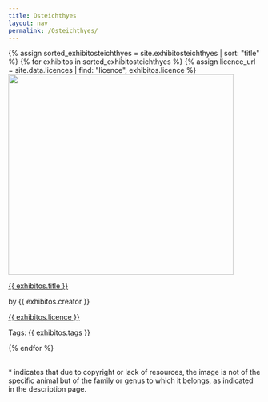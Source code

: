 ```yaml
---
title: Osteichthyes
layout: nav
permalink: /Osteichthyes/
---
```

<div id = "animal_os">
  {% assign sorted_exhibitosteichthyes = site.exhibitosteichthyes | sort: "title" %}
  {% for exhibitos in sorted_exhibitosteichthyes %}
    {% assign licence_url = site.data.licences | find: "licence", exhibitos.licence %}
    <div class = "grid_cell">
      <a href = "{{ exhibitos.url | relative_url }}"><img src="{{ exhibitos.image-url }}" class="gallery" width="450" height="400"></a >
      <p class = "caption"><a href = "{{ exhibitos.url | relative_url }}">{{ exhibitos.title }}</a ></p> 
      <p>by {{ exhibitos.creator }}</p>
      <p><a href="{{ licence_url.url }}">{{ exhibitos.licence }}</a ></p >
      <p>Tags: {{ exhibitos.tags }}</p >
    </div>
  {% endfor %}
</div>
<br>
<div class="attention">
 <p>* indicates that due to copyright or lack of resources, the image is not of the specific animal but of the family or genus to which it belongs, as indicated in the description page.</p>
 </div>